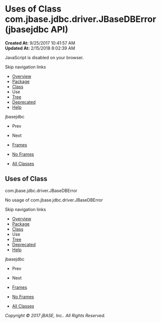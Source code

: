 # Uses of Class com.jbase.jdbc.driver.JBaseDBError (jbasejdbc   API)

**Created At:** 9/25/2017 10:41:57 AM  
**Updated At:** 2/15/2018 8:02:39 AM  

<!--<br>    try {<br>        if (location.href.indexOf('is-external=true') == -1) {<br>            parent.document.title="Uses of Class com.jbase.jdbc.driver.JBaseDBError (jbasejdbc   API)";<br>        }<br>    }<br>    catch(err) {<br>    }<br>//-->
JavaScript is disabled on your browser.

Skip navigation links

- [Overview](../../../../../overview-summary.html)
- [Package](/39230-driver/com_jbase_jdbc_driver_package-summary)
- [Class](/39230-driver/com_jbase_jdbc_driver_JBaseDBError "class in com.jbase.jdbc.driver")
- Use
- [Tree](/39230-driver/com_jbase_jdbc_driver_package-tree)
- [Deprecated](../../../../../deprecated-list.html)
- [Help](../../../../../help-doc.html)


jbasejdbc <br>

- Prev
- Next


- [Frames](../../../../../index.html?com/jbase/jdbc/driver/class-use//39231-class-use/com_jbase_jdbc_driver_class-use_JBaseDBError)
- [No Frames](/39231-class-use/com_jbase_jdbc_driver_class-use_JBaseDBError)


- [All Classes](../../../../../allclasses-noframe.html)


<!--<br>  allClassesLink = document.getElementById("allclasses\_navbar\_top");<br>  if(window==top) {<br>    allClassesLink.style.display = "block";<br>  }<br>  else {<br>    allClassesLink.style.display = "none";<br>  }<br>  //-->

## Uses of Class
com.jbase.jdbc.driver.JBaseDBError

No usage of com.jbase.jdbc.driver.JBaseDBError

Skip navigation links

- [Overview](../../../../../overview-summary.html)
- [Package](/39230-driver/com_jbase_jdbc_driver_package-summary)
- [Class](/39230-driver/com_jbase_jdbc_driver_JBaseDBError "class in com.jbase.jdbc.driver")
- Use
- [Tree](/39230-driver/com_jbase_jdbc_driver_package-tree)
- [Deprecated](../../../../../deprecated-list.html)
- [Help](../../../../../help-doc.html)


jbasejdbc <br>

- Prev
- Next


- [Frames](../../../../../index.html?com/jbase/jdbc/driver/class-use//39231-class-use/com_jbase_jdbc_driver_class-use_JBaseDBError)
- [No Frames](/39231-class-use/com_jbase_jdbc_driver_class-use_JBaseDBError)


- [All Classes](../../../../../allclasses-noframe.html)


<!--<br>  allClassesLink = document.getElementById("allclasses\_navbar\_bottom");<br>  if(window==top) {<br>    allClassesLink.style.display = "block";<br>  }<br>  else {<br>    allClassesLink.style.display = "none";<br>  }<br>  //-->

*Copyright © 2017 jBASE, Inc.. All Rights Reserved.*
